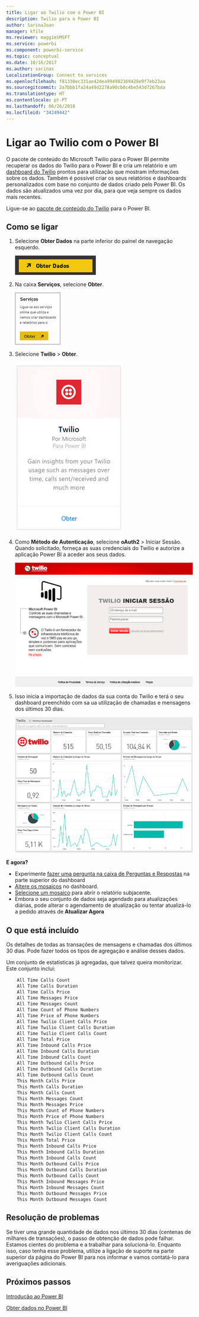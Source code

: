 ```yaml
---
title: Ligar ao Twilio com o Power BI
description: Twilio para o Power BI
author: SarinaJoan
manager: kfile
ms.reviewer: maggiesMSFT
ms.service: powerbi
ms.component: powerbi-service
ms.topic: conceptual
ms.date: 10/16/2017
ms.author: sarinas
LocalizationGroup: Connect to services
ms.openlocfilehash: f81330ec331ae42dea994982369428e9f7eb23aa
ms.sourcegitcommit: 2a7bbb1fa24a49d2278a90cb0c4be543d7267bda
ms.translationtype: HT
ms.contentlocale: pt-PT
ms.lasthandoff: 06/26/2018
ms.locfileid: "34249442"
---
```

# <a name="connect-to-twilio-with-power-bi"></a>Ligar ao Twilio com o Power BI
O pacote de conteúdo do Microsoft Twilio para o Power BI permite recuperar os dados do Twilio para o Power BI e cria um relatório e um [dashboard do Twilio](https://powerbi.microsoft.com/integrations/twilio) prontos para utilização que mostram informações sobre os dados. Também é possível criar os seus relatórios e dashboards personalizados com base no conjunto de dados criado pelo Power BI. Os dados são atualizados uma vez por dia, para que veja sempre os dados mais recentes.

Ligue-se ao [pacote de conteúdo do Twilio](https://app.powerbi.com/getdata/services/twilio) para o Power BI.

## <a name="how-to-connect"></a>Como se ligar
1. Selecione **Obter Dados** na parte inferior do painel de navegação esquerdo.
   
   ![](media/service-connect-to-twilio/pbi_getdata.png) 
2. Na caixa **Serviços**, selecione **Obter**.
   
   ![](media/service-connect-to-twilio/pbi_getservices.png) 
3. Selecione **Twilio** \> **Obter**.
   
   ![](media/service-connect-to-twilio/twilio.png)
4. Como **Método de Autenticação**, selecione **oAuth2** \> Iniciar Sessão. Quando solicitado, forneça as suas credenciais do Twilio e autorize a aplicação Power BI a aceder aos seus dados.
   
   ![](media/service-connect-to-twilio/pbi_twilio_login.png)
5. Isso inicia a importação de dados da sua conta do Twilio e terá o seu dashboard preenchido com sa ua utilização de chamadas e mensagens dos últimos 30 dias. 
   
   ![](media/service-connect-to-twilio/pbi_twilio_db.png)

**E agora?**

* Experimente [fazer uma pergunta na caixa de Perguntas e Respostas](power-bi-q-and-a.md) na parte superior do dashboard
* [Altere os mosaicos](service-dashboard-edit-tile.md) no dashboard.
* [Selecione um mosaico](service-dashboard-tiles.md) para abrir o relatório subjacente.
* Embora o seu conjunto de dados seja agendado para atualizações diárias, pode alterar o agendamento de atualização ou tentar atualizá-lo a pedido através de **Atualizar Agora**

## <a name="whats-included"></a>O que está incluído
Os detalhes de todas as transações de mensagens e chamadas dos últimos 30 dias. Pode fazer todos os tipos de agregação e análise desses dados.

Um conjunto de estatísticas já agregadas, que talvez queira monitorizar. Este conjunto inclui:

        All Time Calls Count  
        All Time Calls Duration  
        All Time Calls Price  
        All Time Messages Price  
        All Time Messages Count  
        All Time Count of Phone Numbers  
        All Time Price of Phone Numbers  
        All Time Twilio Client Calls Price  
        All Time Twilio Client Calls Duration  
        All Time Twilio Client Calls Count  
        All Time Total Price  
        All Time Inbound Calls Price  
        All Time Inbound Calls Duration  
        All Time Inbound Calls Count  
        All Time Outbound Calls Price  
        All Time Outbound Calls Duration  
        All Time Outbound Calls Count  
        This Month Calls Price  
        This Month Calls Duration  
        This Month Calls Count  
        This Month Messages Count  
        This Month Messages Price  
        This Month Count of Phone Numbers  
        This Month Price of Phone Numbers  
        This Month Twilio Client Calls Price  
        This Month Twilio Client Calls Duration  
        This Month Twilio Client Calls Count  
        This Month Total Price  
        This Month Inbound Calls Price  
        This Month Inbound Calls Duration  
        This Month Inbound Calls Count  
        This Month Outbound Calls Price  
        This Month Outbound Calls Duration  
        This Month Outbound Calls Count  
        This Month Inbound Messages Price  
        This Month Inbound Messages Count  
        This Month Outbound Messages Price  
        This Month Outbound Messages Count

## <a name="troubleshooting"></a>Resolução de problemas
Se tiver uma grande quantidade de dados nos últimos 30 dias (centenas de milhares de transações), o passo de obtenção de dados pode falhar. Estamos cientes do problema e a trabalhar para solucioná-lo. Enquanto isso, caso tenha esse problema, utilize a ligação de suporte na parte superior da página do Power BI para nos informar e vamos contatá-lo para averiguações adicionais.

## <a name="next-steps"></a>Próximos passos
[Introdução ao Power BI](service-get-started.md)

[Obter dados no Power BI](service-get-data.md)


